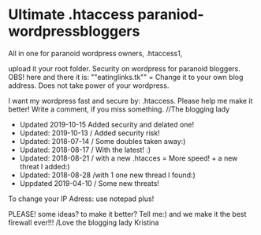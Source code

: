 

Ultimate .htaccess paraniod-wordpressbloggers
======================================

All in one for paranoid wordpress owners,  .htaccess1,

upload it your root folder. Security on wordpress for paranoid bloggers. OBS! here and there it is: ""eatinglinks.tk"" = Change it to your own blog address. Does not take power of your wordpress.

I want my wordpress fast and secure by: .htaccess. 
Please help me make it better! Write a comment, if you miss something.   //The blogging lady

* Updated 2019-10-15 Added security and delated one!
* Updated: 2019-10-13  / Added security risk!
* Updated: 2018-07-14  / Some doubles taken away:)
* Updated: 2018-08-17  / With the latest! :)
* Updated: 2018-08-21  / with a new .htacces = More speed! + a new threat I added:)
* Updated: 2018-08-28  /with 1 one new thread I found:)
* Uppdated 2019-04-10  / Some new threats!

To change your IP Adress: use notepad plus!

PLEASE! some ideas? to make it better? Tell me:) and we make it the best firewall ever!!!  /Love the blogging lady Kristina
